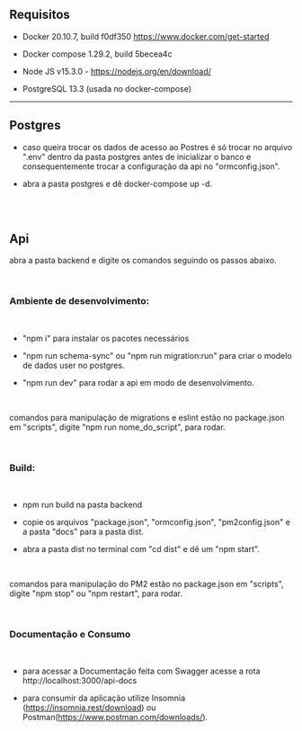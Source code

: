 ## Requisitos

 - Docker 20.10.7, build f0df350 https://www.docker.com/get-started

 - Docker compose 1.29.2, build 5becea4c

 - Node JS v15.3.0 - https://nodejs.org/en/download/

 - PostgreSQL 13.3 (usada no docker-compose)

---

## Postgres
 - caso queira trocar os dados de acesso ao Postres é só trocar no arquivo ".env" dentro da pasta postgres antes de inicializar o banco e consequentemente trocar a configuração da api no "ormconfig.json".
 
 - abra a pasta postgres e dê docker-compose up -d.

</br>
</br>

## Api

abra a pasta backend e digite os comandos seguindo os passos abaixo.

</br>

### Ambiente de desenvolvimento:

</br>

 - "npm i" para instalar os pacotes necessários

 - "npm run schema-sync" ou "npm run migration:run" para criar o modelo de dados user no postgres.

 - "npm run dev" para rodar a api em modo de desenvolvimento.
 
</br>


comandos para manipulação de migrations e eslint estão no package.json em "scripts", digite "npm run nome_do_script", para rodar.

</br>

### Build:

</br>

 - npm run build na pasta backend

 - copie os arquivos "package.json", "ormconfig.json", "pm2config.json" e a pasta "docs" para a pasta dist.

 - abra a pasta dist no terminal com "cd dist" e dê um "npm start".
 
</br>


comandos para manipulação do PM2 estão no package.json em "scripts", digite "npm stop" ou "npm restart", para rodar.

</br>

 ### Documentação e Consumo

</br>

 - para acessar a Documentação feita com Swagger acesse a rota http://localhost:3000/api-docs

 - para consumir da aplicação utilize Insomnia (https://insomnia.rest/download) ou Postman(https://www.postman.com/downloads/).